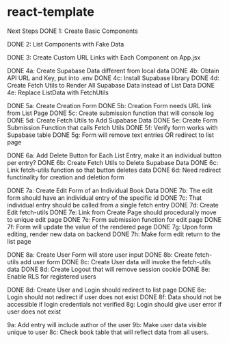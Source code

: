 # react-template
Next Steps
DONE 1: Create Basic Components

DONE 2: List Components with Fake Data

DONE 3: Create Custom URL Links with Each Component on App.jsx

DONE 4a: Create Supabase Data different from local data
DONE 4b: Obtain API URL and Key, put into .env
DONE 4c: Install Supabase library
DONE 4d: Create Fetch Utils to Render All Supabase Data instead of List Data
DONE 4e: Replace ListData with FetchUtils

DONE 5a: Create Creation Form
DONE 5b: Creation Form needs URL link from List Page
DONE 5c: Create submission function that will console log
DONE 5d: Create Fetch Utils to Add Supabase Data
DONE 5e: Create Form Submission Function that calls Fetch Utils
DONE 5f: Verify form works with Supabase table
DONE 5g: Form will remove text entries OR redirect to list page

DONE 6a: Add Delete Button for Each List Entry, make it an individual button per entry?
DONE 6b: Create Fetch Utils to Delete Supabase Data
DONE 6c: Link fetch-utils function so that button deletes data
DONE 6d: Need redirect functinality for creation and deletion form

DONE 7a: Create Edit Form of an Individual Book Data
DONE 7b: The edit form should have an individual entry of the specific id
DONE 7c: That individual entry should be called from a single fetch entry
DONE 7d: Create Edit fetch-utils
DONE 7e: Link from Create Page should procedurally move to unique edit page
DONE 7e: Form submission function for edit page
DONE 7f: Form will update the value of the rendered page
DONE 7g: Upon form editing, render new data on backend
DONE 7h: Make form edit return to the list page

DONE 8a: Create User Form will store user input
DONE 8b: Create fetch-utils add user form
DONE 8c: Create User data will invoke the fetch-utils data
DONE 8d: Create Logout that will remove session cookie
DONE 8e: Enable RLS for registered users

DONE 8d: Create User and Login should redirect to list page
DONE 8e: Login should not redirect if user does not exist
DONE 8f: Data should not be accessible if login credentials not verified
8g: Login should give user error if user does not exist

9a: Add entry will include author of the user
9b: Make user data visible unique to user
8c: Check book table that will reflect data from all users.